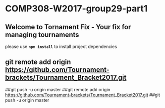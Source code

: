# COMP308-W2017-group29-part1

## Welcome to Tornament Fix - Your fix for managing tournaments

please use **`npm install`** to install project dependencies
## git remote add origin https://github.com/Tournament-brackets/Tournament_Bracket2017.git
##git push -u origin master
##git remote add origin https://github.com/Tournament-brackets/Tournament_Bracket2017.git
##git push -u origin master